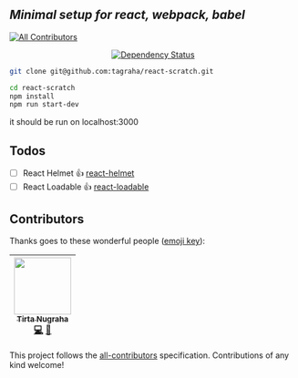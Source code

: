 ***Minimal setup for react, webpack, babel***
------

[![All Contributors](https://img.shields.io/badge/all_contributors-1-orange.svg?style=flat-square)](#contributors)


<div align="center">
  <!-- Dependency Status -->
  <a 
  target="_blank"
  href="https://david-dm.org/tagraha/react-scratch">
    <img src="https://david-dm.org/tagraha/react-scratch.svg" alt="Dependency Status" />
  </a>
</div>



```bash
git clone git@github.com:tagraha/react-scratch.git
```

```bash
cd react-scratch
npm install
npm run start-dev
```

it should be run on localhost:3000

Todos
------
- [ ] React Helmet :+1: [react-helmet](https://github.com/nfl/react-helmet)
- [ ] React Loadable :+1: [react-loadable](https://github.com/jamiebuilds/react-loadable)
## Contributors

Thanks goes to these wonderful people ([emoji key](https://github.com/kentcdodds/all-contributors#emoji-key)):

<!-- ALL-CONTRIBUTORS-LIST:START - Do not remove or modify this section -->
<!-- prettier-ignore -->
| [<img src="https://avatars0.githubusercontent.com/u/3034375?v=4" width="100px;"/><br /><sub><b>Tirta Nugraha</b></sub>](http://www.betotally.com/)<br />[💻](https://github.com/tagraha/react-scratch/commits?author=tagraha "Code") [📖](https://github.com/tagraha/react-scratch/commits?author=tagraha "Documentation") |
| :---: |
<!-- ALL-CONTRIBUTORS-LIST:END -->

This project follows the [all-contributors](https://github.com/kentcdodds/all-contributors) specification. Contributions of any kind welcome!